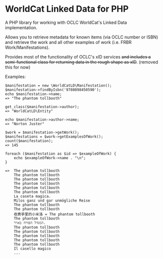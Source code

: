 # WorldCat Linked Data for PHP

A PHP library for working with OCLC WorldCat's Linked Data implementation.

Allows you to retrieve metadata for known items (via OCLC number or ISBN) and 
retrieve the work and all other examples of work (i.e. FRBR Work/Manifestations).

Provides most of the functionality of OCLC's xID services ~~and includes a 
semi-functional class for returning data in the rough shape as xID~~. (removed this for now)

Examples:
```
$manifestation = new \WorldCatLD\Manifestation();
$manifestation->findByIsbn('9780898450590');
echo $manifestation->name;
=> "The phantom tollbooth"

get_class($manifestation->author);
=> "WorldCatLD\Entity"

echo $manifestation->author->name;
=> "Norton Juster"

$work = $manifestation->getWork();
$manifestations = $work->getExamplesOfWork();
count($manifestation);
=> 145

foreach ($manifestation as $id => $exampleOfWork) {
    echo $exampleOfWork->name . "\n";
}

=>  The phantom tollbooth
    The phantom tollbooth
    The phantom tollbooth
    The phantom tollbooth
    The phantom tollbooth
    The phantom tollbooth
    La caseta magica.
    Milos ganz und gar unmögliche Reise
    The phantom tollbooth
    The phantom tollbooth
    收费亭里的小米洛 = The phantom tollbooth
    The phantom tollbooth
    המגדל הפּורח באויר.
    The phantom tollbooth
    The phantom tollbooth
    The phantom tollbooth
    The phantom tollbooth
    The phantom tollbooth
    Il casello magico
    ...
```
